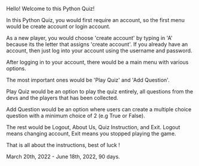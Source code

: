 Hello! Welcome to this Python Quiz!

In this Python Quiz, you would first require an account, so the first menu would be create account or login account.

As a new player, you would choose 'create account' by typing in 'A' because its the letter that assigns 'create account'.
If you already have an account, then just log into your account using the username and password.

After logging in to your account, there would be a main menu with various options.

The most important ones would be 'Play Quiz' and 'Add Question'.

Play Quiz would be an option to play the quiz entirely, all questions from the devs and the players that has been collected.

Add Question would be an option where users can create a multiple choice question with a minimum choice of 2 (e.g True or False).

The rest would be Logout, About Us, Quiz Instruction, and Exit. 
Logout means changing account, Exit means you stopped playing the game.

That is all about the instructions, best of luck !

March 20th, 2022 - June 18th, 2022, 90 days.
